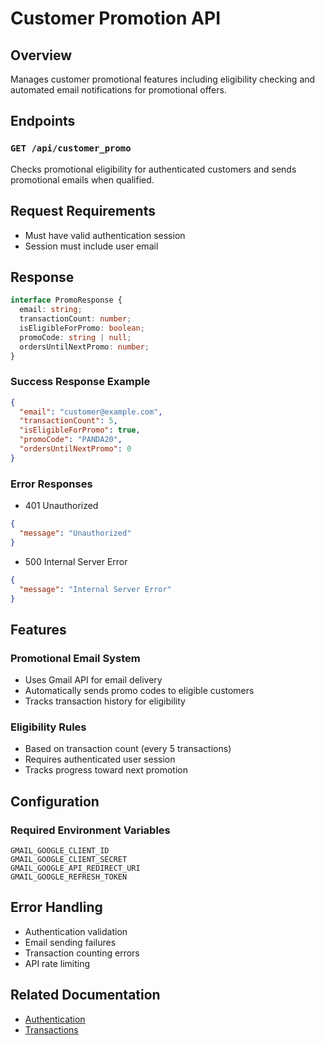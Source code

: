 # Customer Promotion API

## Overview

Manages customer promotional features including eligibility checking and automated email notifications for promotional offers.

## Endpoints

### `GET /api/customer_promo`

Checks promotional eligibility for authenticated customers and sends promotional emails when qualified.

## Request Requirements
- Must have valid authentication session
- Session must include user email

## Response

```typescript
interface PromoResponse {
  email: string;
  transactionCount: number;
  isEligibleForPromo: boolean;
  promoCode: string | null;
  ordersUntilNextPromo: number;
}
```

### Success Response Example
```json
{
  "email": "customer@example.com",
  "transactionCount": 5,
  "isEligibleForPromo": true,
  "promoCode": "PANDA20",
  "ordersUntilNextPromo": 0
}
```

### Error Responses

- 401 Unauthorized
```json
{
  "message": "Unauthorized"
}
```

- 500 Internal Server Error
```json
{
  "message": "Internal Server Error"
}
```

## Features

### Promotional Email System
- Uses Gmail API for email delivery
- Automatically sends promo codes to eligible customers
- Tracks transaction history for eligibility

### Eligibility Rules
- Based on transaction count (every 5 transactions)
- Requires authenticated user session
- Tracks progress toward next promotion

## Configuration

### Required Environment Variables
```
GMAIL_GOOGLE_CLIENT_ID
GMAIL_GOOGLE_CLIENT_SECRET
GMAIL_GOOGLE_API_REDIRECT_URI
GMAIL_GOOGLE_REFRESH_TOKEN
```

## Error Handling
- Authentication validation
- Email sending failures
- Transaction counting errors
- API rate limiting

## Related Documentation
- [Authentication](./auth.md)
- [Transactions](./transactions.md)